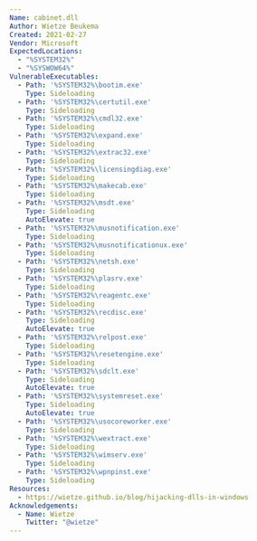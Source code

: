 ```yaml
---
Name: cabinet.dll
Author: Wietze Beukema
Created: 2021-02-27
Vendor: Microsoft
ExpectedLocations:
  - "%SYSTEM32%"
  - "%SYSWOW64%"
VulnerableExecutables:
  - Path: '%SYSTEM32%\bootim.exe'
    Type: Sideloading
  - Path: '%SYSTEM32%\certutil.exe'
    Type: Sideloading
  - Path: '%SYSTEM32%\cmdl32.exe'
    Type: Sideloading
  - Path: '%SYSTEM32%\expand.exe'
    Type: Sideloading
  - Path: '%SYSTEM32%\extrac32.exe'
    Type: Sideloading
  - Path: '%SYSTEM32%\licensingdiag.exe'
    Type: Sideloading
  - Path: '%SYSTEM32%\makecab.exe'
    Type: Sideloading
  - Path: '%SYSTEM32%\msdt.exe'
    Type: Sideloading
    AutoElevate: true
  - Path: '%SYSTEM32%\musnotification.exe'
    Type: Sideloading
  - Path: '%SYSTEM32%\musnotificationux.exe'
    Type: Sideloading
  - Path: '%SYSTEM32%\netsh.exe'
    Type: Sideloading
  - Path: '%SYSTEM32%\plasrv.exe'
    Type: Sideloading
  - Path: '%SYSTEM32%\reagentc.exe'
    Type: Sideloading
  - Path: '%SYSTEM32%\recdisc.exe'
    Type: Sideloading
    AutoElevate: true
  - Path: '%SYSTEM32%\relpost.exe'
    Type: Sideloading
  - Path: '%SYSTEM32%\resetengine.exe'
    Type: Sideloading
  - Path: '%SYSTEM32%\sdclt.exe'
    Type: Sideloading
    AutoElevate: true
  - Path: '%SYSTEM32%\systemreset.exe'
    Type: Sideloading
    AutoElevate: true
  - Path: '%SYSTEM32%\usocoreworker.exe'
    Type: Sideloading
  - Path: '%SYSTEM32%\wextract.exe'
    Type: Sideloading
  - Path: '%SYSTEM32%\wimserv.exe'
    Type: Sideloading
  - Path: '%SYSTEM32%\wpnpinst.exe'
    Type: Sideloading
Resources:
  - https://wietze.github.io/blog/hijacking-dlls-in-windows
Acknowledgements:
  - Name: Wietze
    Twitter: "@wietze"
---
```


